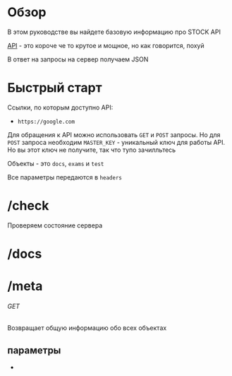 # Обзор

В этом руководстве вы найдете базовую информацию про STOCK API

[API](<https://en.wikipedia.org/wiki/API#:~:text=An%20application%20programming%20interface%20(API,to%20other%20pieces%20of%20software.)>) - это короче че то крутое и мощное, но как говорится, похуй

В ответ на запросы на сервер получаем JSON

# Быстрый старт

Ссылки, по которым доступно API:

- `https://google.com`

Для обращения к API можно использовать `GET` и `POST` запросы. Но для `POST` запроса необходим `MASTER_KEY` - уникальный ключ для работы API. Но вы этот ключ не получите, так что тупо зачилльтесь

Объекты - это `docs`, `exams` и `test`

Все параметры передаются в `headers`

# /check

Проверяем состояние сервера

# /docs

# /meta

###### GET

Возвращает общую информацию обо всех объектах

## параметры

-
